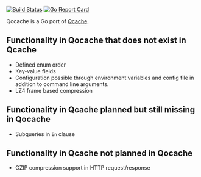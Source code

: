 [![Build Status](https://travis-ci.org/tobgu/qocache.png)](https://travis-ci.org/tobgu/qocache)
[![Go Report Card](https://goreportcard.com/badge/github.com/tobgu/qocache)](https://goreportcard.com/report/github.com/tobgu/qocache)

Qocache is a Go port of [Qcache](https://github.com/tobgu/qcache).

## Functionality in Qocache that does not exist in Qcache
* Defined enum order
* Key-value fields
* Configuration possible through environment variables and config
  file in addition to command line arguments.
* LZ4 frame based compression

## Functionality in Qcache planned but still missing in Qocache
* Subqueries in `in` clause

## Functionality in Qcache not planned in Qocache
* GZIP compression support in HTTP request/response
